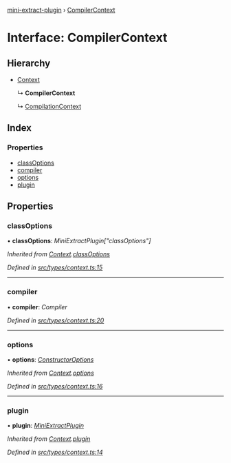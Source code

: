 [mini-extract-plugin](../README.md) › [CompilerContext](compilercontext.md)

# Interface: CompilerContext

## Hierarchy

* [Context](context.md)

  ↳ **CompilerContext**

  ↳ [CompilationContext](compilationcontext.md)

## Index

### Properties

* [classOptions](compilercontext.md#classoptions)
* [compiler](compilercontext.md#compiler)
* [options](compilercontext.md#options)
* [plugin](compilercontext.md#plugin)

## Properties

###  classOptions

• **classOptions**: *MiniExtractPlugin["classOptions"]*

*Inherited from [Context](context.md).[classOptions](context.md#classoptions)*

*Defined in [src/types/context.ts:15](https://github.com/JuroOravec/mini-extract-plugin/blob/63bec1c/src/types/context.ts#L15)*

___

###  compiler

• **compiler**: *Compiler*

*Defined in [src/types/context.ts:20](https://github.com/JuroOravec/mini-extract-plugin/blob/63bec1c/src/types/context.ts#L20)*

___

###  options

• **options**: *[ConstructorOptions](../README.md#constructoroptions)*

*Inherited from [Context](context.md).[options](context.md#options)*

*Defined in [src/types/context.ts:16](https://github.com/JuroOravec/mini-extract-plugin/blob/63bec1c/src/types/context.ts#L16)*

___

###  plugin

• **plugin**: *[MiniExtractPlugin](miniextractplugin.md)*

*Inherited from [Context](context.md).[plugin](context.md#plugin)*

*Defined in [src/types/context.ts:14](https://github.com/JuroOravec/mini-extract-plugin/blob/63bec1c/src/types/context.ts#L14)*
